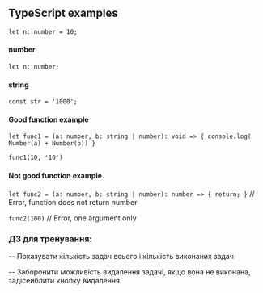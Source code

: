 ## TypeScript examples

`let n: number = 10;`

#### number

`let n: number;` 

#### string

`const str = '1000';` 

#### Good function example

`let func1 = (a: number, b: string | number): void => { console.log( Number(a) + Number(b)) }`

`func1(10, '10')` 

#### Not good function example

``let func2 = (a: number, b: string | number): number => { return; }`` // Error, function does not return number

``func2(100)`` // Error, one argument only


### ДЗ для тренування:

-- Показувати кількість задач всього і кількість виконаних задач

-- Заборонити можливість видалення задачі, якщо вона не виконана, задісейблити кнопку видалення.